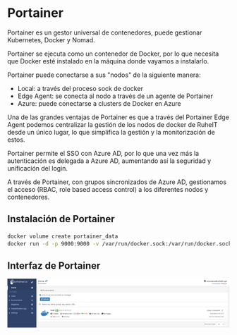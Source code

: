 # Portainer

Portainer es un gestor universal de contenedores, puede gestionar Kubernetes, Docker y Nomad. 

Portainer se ejecuta como un contenedor de Docker, por lo que necesita que Docker esté instalado en la máquina donde vayamos a instalarlo.

Portainer puede conectarse a sus "nodos" de la siguiente manera:

* Local: a través del proceso sock de docker
* Edge Agent: se conecta al nodo a través de un agente de Portainer
* Azure: puede conectarse a clusters de Docker en Azure

Una de las grandes ventajas de Portainer es que a través del Portainer Edge Agent podemos centralizar la gestión de los nodos de docker de RuheIT desde un único lugar, lo que simplifica la gestión y la monitorización de estos.

Portainer permite el SSO con Azure AD, por lo que una vez más la autenticación es delegada a Azure AD, aumentando así la seguridad y unificación del login.

A través de Portainer, con grupos sincronizados de Azure AD, gestionamos el acceso (RBAC, role based access control) a los diferentes nodos y contenedores.

## Instalación de Portainer

```bash
docker volume create portainer_data
docker run -d -p 9000:9000 -v /var/run/docker.sock:/var/run/docker.sock -v portainer_data:/data portainer/portainer
```

## Interfaz de Portainer

![Portainer UI](../img/apps/Portainer1.png)


